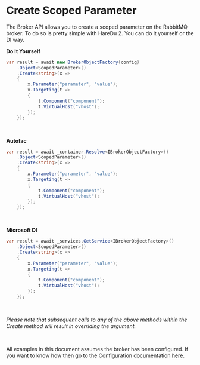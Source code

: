 # Create Scoped Parameter

The Broker API allows you to create a scoped parameter on the RabbitMQ broker. To do so is pretty simple with HareDu 2. You can do it yourself or the DI way.

**Do It Yourself**

```c#
var result = await new BrokerObjectFactory(config)
    .Object<ScopedParameter>()
    .Create<string>(x =>
    {
        x.Parameter("parameter", "value");
        x.Targeting(t =>
        {
            t.Component("component");
            t.VirtualHost("vhost");
        });
    });
```
<br>

**Autofac**

```c#
var result = await _container.Resolve<IBrokerObjectFactory>()
    .Object<ScopedParameter>()
    .Create<string>(x =>
    {
        x.Parameter("parameter", "value");
        x.Targeting(t =>
        {
            t.Component("component");
            t.VirtualHost("vhost");
        });
    });
```
<br>

**Microsoft DI**

```c#
var result = await _services.GetService<IBrokerObjectFactory>()
    .Object<ScopedParameter>()
    .Create<string>(x =>
    {
        x.Parameter("parameter", "value");
        x.Targeting(t =>
        {
            t.Component("component");
            t.VirtualHost("vhost");
        });
    });
```
<br>

*Please note that subsequent calls to any of the above methods within the Create method will result in overriding the argument.*

<br>

All examples in this document assumes the broker has been configured. If you want to know how then go to the Configuration documentation [here](https://github.com/ahives/HareDu2/blob/master/docs/deprecated/configuration.md).

